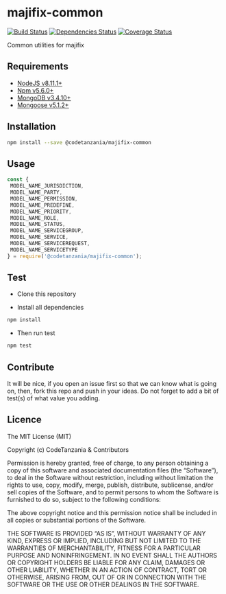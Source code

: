# majifix-common

[![Build Status](https://travis-ci.org/CodeTanzania/majifix-common.svg?branch=master)](https://travis-ci.org/CodeTanzania/majifix-common)
[![Dependencies Status](https://david-dm.org/CodeTanzania/majifix-common.svg?style=flat-square)](https://david-dm.org/CodeTanzania/majifix-common)
[![Coverage Status](https://coveralls.io/repos/github/CodeTanzania/majifix-common/badge.svg?branch=master)](https://coveralls.io/github/CodeTanzania/majifix-common?branch=master)

Common utilities for majifix

## Requirements

- [NodeJS v8.11.1+](https://nodejs.org)
- [Npm v5.6.0+](https://www.npmjs.com/)
- [MongoDB v3.4.10+](https://www.mongodb.com/)
- [Mongoose v5.1.2+](https://github.com/Automattic/mongoose)

## Installation

```sh
npm install --save @codetanzania/majifix-common
```

## Usage

```js
const {
 MODEL_NAME_JURISDICTION,
 MODEL_NAME_PARTY,
 MODEL_NAME_PERMISSION,
 MODEL_NAME_PREDEFINE,
 MODEL_NAME_PRIORITY,
 MODEL_NAME_ROLE,
 MODEL_NAME_STATUS,
 MODEL_NAME_SERVICEGROUP,
 MODEL_NAME_SERVICE,
 MODEL_NAME_SERVICEREQUEST,
 MODEL_NAME_SERVICETYPE
} = require('@codetanzania/majifix-common');
```

## Test

- Clone this repository

- Install all dependencies

```sh
npm install
```

- Then run test

```sh
npm test
```

## Contribute

It will be nice, if you open an issue first so that we can know what is going on, then, fork this repo and push in your ideas. Do not forget to add a bit of test(s) of what value you adding.

## Licence

The MIT License (MIT)

Copyright (c) CodeTanzania & Contributors

Permission is hereby granted, free of charge, to any person obtaining a copy of this software and associated documentation files (the “Software”), to deal in the Software without restriction, including without limitation the rights to use, copy, modify, merge, publish, distribute, sublicense, and/or sell copies of the Software, and to permit persons to whom the Software is furnished to do so, subject to the following conditions:

The above copyright notice and this permission notice shall be included in all copies or substantial portions of the Software.

THE SOFTWARE IS PROVIDED “AS IS”, WITHOUT WARRANTY OF ANY KIND, EXPRESS OR IMPLIED, INCLUDING BUT NOT LIMITED TO THE WARRANTIES OF MERCHANTABILITY, FITNESS FOR A PARTICULAR PURPOSE AND NONINFRINGEMENT. IN NO EVENT SHALL THE AUTHORS OR COPYRIGHT HOLDERS BE LIABLE FOR ANY CLAIM, DAMAGES OR OTHER LIABILITY, WHETHER IN AN ACTION OF CONTRACT, TORT OR OTHERWISE, ARISING FROM, OUT OF OR IN CONNECTION WITH THE SOFTWARE OR THE USE OR OTHER DEALINGS IN THE SOFTWARE.
